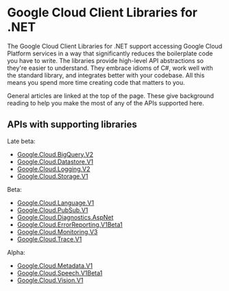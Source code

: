 # Google Cloud Client Libraries for .NET

The Google Cloud Client Libraries for .NET support accessing Google
Cloud Platform services in a way that significantly reduces the
boilerplate code you have to write. The libraries provide high-level
API abstractions so they're easier to understand. They embrace
idioms of C#, work well with the standard library, and integrates
better with your codebase. All this means you spend more time
creating code that matters to you.

General articles are linked at the top of the page. These give
background reading to help you make the most of any of the APIs
supported here.

## APIs with supporting libraries

Late beta:

- [Google.Cloud.BigQuery.V2](Google.Cloud.BigQuery.V2/index.html)
- [Google.Cloud.Datastore.V1](Google.Cloud.Datastore.V1/index.html)
- [Google.Cloud.Logging.V2](Google.Cloud.Logging.V2/index.html)
- [Google.Cloud.Storage.V1](Google.Cloud.Storage.V1/index.html)

Beta:

- [Google.Cloud.Language.V1](Google.Cloud.Language.V1/index.html)
- [Google.Cloud.PubSub.V1](Google.Cloud.PubSub.V1/index.html)
- [Google.Cloud.Diagnostics.AspNet](Google.Cloud.Diagnostics.AspNet/index.html)
- [Google.Cloud.ErrorReporting.V1Beta1](Google.Cloud.ErrorReporting.V1Beta1/index.html)
- [Google.Cloud.Monitoring.V3](Google.Cloud.Monitoring.V3/index.html)
- [Google.Cloud.Trace.V1](Google.Cloud.Trace.V1/index.html)

Alpha:

- [Google.Cloud.Metadata.V1](Google.Cloud.Metadata.V1/index.html)
- [Google.Cloud.Speech.V1Beta1](Google.Cloud.Speech.V1Beta1/index.html)
- [Google.Cloud.Vision.V1](Google.Cloud.Vision.V1/index.html)
